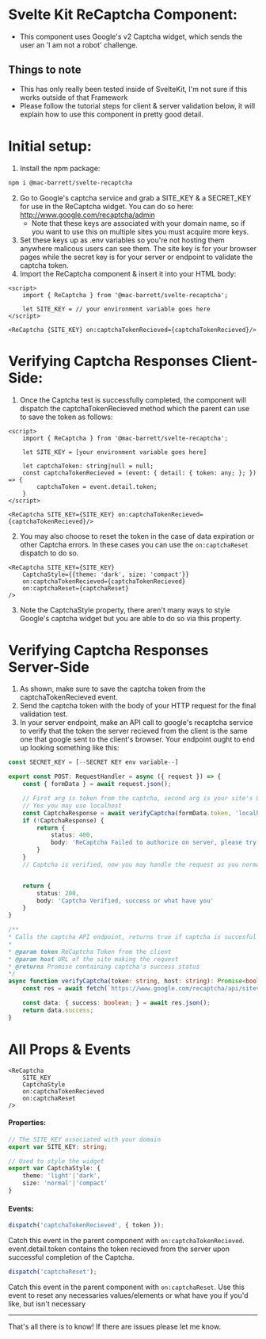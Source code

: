 # Svelte Kit ReCaptcha Component: 
- This component uses Google's v2 Captcha widget, which sends the user an 'I am not a robot' challenge.

## Things to note 
- This has only really been tested inside of SvelteKit, I'm not sure if this works outside of that Framework
- Please follow the tutorial steps for client & server validation below, it will explain how to use this component in pretty good detail.

# Initial setup:
1. Install the npm package:
```bash
npm i @mac-barrett/svelte-recaptcha
```
2. Go to Google's captcha service and grab a SITE_KEY & a SECRET_KEY for use in the ReCaptcha widget. You can do so here: http://www.google.com/recaptcha/admin
    - Note that these keys are associated with your domain name, so if you want to use this on multiple sites you must acquire more keys.
3. Set these keys up as .env variables so you're not hosting them anywhere malicous users can see them. The site key is for your browser pages while the secret key is for your server or endpoint to validate the captcha token.
4. Import the ReCaptcha component & insert it into your HTML body:

```svelte
<script>
    import { ReCaptcha } from '@mac-barrett/svelte-recaptcha';

    let SITE_KEY = // your environment variable goes here
</script>

<ReCaptcha {SITE_KEY} on:captchaTokenRecieved={captchaTokenRecieved}/>
```
# Verifying Captcha Responses Client-Side:
1. Once the Captcha test is successfully completed, the component will dispatch the captchaTokenRecieved method which the parent can use to save the token as follows:

```svelte
<script>
    import { ReCaptcha } from '@mac-barrett/svelte-recaptcha';

    let SITE_KEY = [your environment variable goes here]

    let captchaToken: string|null = null;
    const captchaTokenRecieved = (event: { detail: { token: any; }; }) => {
        captchaToken = event.detail.token;
    }
</script>

<ReCaptcha SITE_KEY={SITE_KEY} on:captchaTokenRecieved={captchaTokenRecieved}/>
```

2. You may also choose to reset the token in the case of data expiration or other Captcha errors. In these cases you can use the `on:captchaReset` dispatch to do so.
```svelte
<ReCaptcha SITE_KEY={SITE_KEY}
    CaptchaStyle={{theme: 'dark', size: 'compact'}}
    on:captchaTokenRecieved={captchaTokenRecieved}
    on:captchaReset={captchaReset}
/>
```
3. Note the CaptchaStyle property, there aren't many ways to style Google's captcha widget but you are able to do so via this property.

# Verifying Captcha Responses Server-Side
1. As shown, make sure to save the captcha token from the captchaTokenRecieved event.
2. Send the captcha token with the body of your HTTP request for the final validation test.
3. In your server endpoint, make an API call to google's recaptcha service to verify that the token the server recieved from the client is the same one that google sent to the client's browser. Your endpoint ought to end up looking something like this:

```ts
const SECRET_KEY = [--SECRET KEY env variable--]

export const POST: RequestHandler = async ({ request }) => {
    const { formData } = await request.json();

    // First arg is token from the captcha, second arg is your site's URL
    // Yes you may use localhost
    const CaptchaResponse = await verifyCaptcha(formData.token, 'localhost:8080');
    if (!CaptchaResponse) {
        return {
            status: 400,
            body: 'ReCaptcha Failed to authorize on server, please try again'
        }
    }
    // Captcha is verified, now you may handle the request as you normally would


    return {
        status: 200,
        body: 'Captcha Verified, success or what have you'
    }
}

/**
* Calls the captcha API endpoint, returns true if captcha is succesful
* 
* @param token ReCaptcha Token from the client
* @param host URL of the site making the request
* @returns Promise containing captcha's success status
*/
async function verifyCaptcha(token: string, host: string): Promise<boolean> {
    const res = await fetch(`https://www.google.com/recaptcha/api/siteverify?secret=${SECRET_KEY}&response=${token}&remoteip=${host}`, { method: 'POST' });

    const data: { success: boolean; } = await res.json();
    return data.success;
}
```
# All Props & Events
```svelte
<ReCaptcha 
    SITE_KEY
    CaptchaStyle
    on:captchaTokenRecieved
    on:captchaReset
/>
```
#### Properties:
```ts
// The SITE_KEY associated with your domain
export var SITE_KEY: string;

// Used to style the widget
export var CaptchaStyle: {
    theme: 'light'|'dark', 
    size: 'normal'|'compact'
}
```
#### Events:
```ts
dispatch('captchaTokenRecieved', { token });
```
Catch this event in the parent component with `on:captchaTokenRecieved`.  
event.detail.token contains the token recieved from the server upon successful completion of the Captcha.
```ts 
dispatch('captchaReset');
```
Catch this event in the parent component with `on:captchaReset`.
Use this event to reset any necessaries values/elements or what have you if you'd like, but isn't necessary

---

That's all there is to know! If there are issues please let me know.